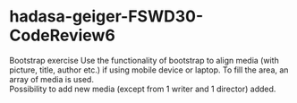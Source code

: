 # hadasa-geiger-FSWD30-CodeReview6
Bootstrap exercise
Use the functionality of bootstrap to align media (with picture, title, author etc.) if using mobile device or laptop.
To fill the area, an array of media is used.
<br>
Possibility to add new media (except from 1 writer and 1 director) added.
